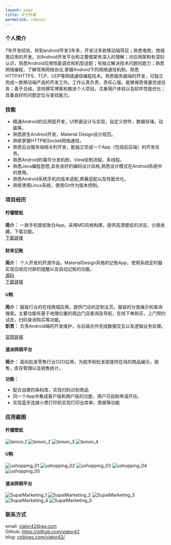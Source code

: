 ```yaml
---
layout: page
title: 关于作者
permalink: /about/
---
```


### 个人简介    
7年开发经验，转到android开发3年多，开发过多款移动端项目；熟悉电商，商城类应用的开发。对Android开发平台和主要框架有深入的理解；对应用架构有深刻认识，熟悉Android应用性能调优和机型适配；有独立解决技术问题的能力；熟悉网络编程，了解常用网络协议,掌握Android下的网络通信机制，熟悉HTTP/HTTPS、TCP、UDP等网络通信编程技术。熟悉服务器端的开发，可独立完成一款移动端产品的开发工作。工作认真负责，责任心强，能够保质保量完成任务；善于总结，坚持撰写博客和推进个人项目。注重用户体验以及软件性能优化；具备良好的问题定位与查找能力。    

### 技能

* 精通Android的应用层开发，UI界面设计与实现，自定义控件，数据存储，动画等。
* 熟悉原生Android开发，Material Design设计规范。
* 熟练掌握HTTP和Socket网络通信。
* 熟悉后台服务端相关的开发，能独立完成一个App（包括前后端）的开发任务。
* 熟悉Android的事件分发机制，View绘制流程，多线程。
* 熟悉Java编程思想,具有良好的编码设计风格,熟悉设计模式在Android系统中的使用。
* 熟悉Android系统手机的版本适配,屏幕适配以及性能优化。
* 熟练使用Linux系统，使用Git作为版本控制。

### 项目经历

#### 柠檬壁纸    
__简介：__ 一款手机壁纸聚合App。采用MD风格构建，提供高清壁纸的浏览，分类收藏，下载功能。    
[下载链接](http://7xj4vv.com1.z0.glb.clouddn.com/Lemon_v1.0.apk)    

#### 财来记账    
__简介：__ 个人开发的开源作品。MaterialDesign风格的记账App，使用系统定时器实现应收应付款的提醒以及自动记账的功能。    
[源码](https://github.com/viator42/ErikaNote)    
[下载链接](http://android.myapp.com/myapp/detail.htm?apkName=com.viator42.erikanote)    

#### U购    
__简介：__ 服装行业的在线商城应用，提供门店的定制主页，服装的分类展示和查询搜索。主要功能有基于地理位置的周边门店查询及导航，在线下单购买，上门预约试衣，扫码查询购买等功能。    
__职责：__ 负责Android端的开发维护，与后端合作完成数据交互以及逻辑业务处理。

[官网链接](http://ugouchina.com/)

#### 速派网销平台    
__简介：__ 面向批发零售行业O2O应用，为超市和批发部提供在线的商品展示，销售，库存管理以及销售统计。   

__功能：__

* 配合自建的条码库，实现扫码识别商品
* 同一个App中集成客户版和商户版的功能，用户可自助申请开店。
* 实现蓝牙连接小票打印机实现打印出库单，票据等功能

### 应用截图

#### 柠檬壁纸    
![lemon_1](http://7xj4vv.com1.z0.glb.clouddn.com/lemon_1.jpg)
![lemon_2](http://7xj4vv.com1.z0.glb.clouddn.com/lemon_2.jpg)
![lemon_3](http://7xj4vv.com1.z0.glb.clouddn.com/lemon_3.jpg)
![lemon_4](http://7xj4vv.com1.z0.glb.clouddn.com/lemon_4.jpg)

#### U购    
![ushopping_01](http://7xj4vv.com1.z0.glb.clouddn.com/ushopping_01.jpg)
![ushopping_02](http://7xj4vv.com1.z0.glb.clouddn.com/ushopping_02.jpg)
![ushopping_03](http://7xj4vv.com1.z0.glb.clouddn.com/ushopping_03.jpg)
![ushopping_04](http://7xj4vv.com1.z0.glb.clouddn.com/ushopping_04.jpg)
![ushopping_05](http://7xj4vv.com1.z0.glb.clouddn.com/ushopping_05.jpg)

#### 速派网销平台    
![SupaiMarketing_1](http://7xj4vv.com1.z0.glb.clouddn.com/SupaiMarketing_1.jpg)
![SupaiMarketing_2](http://7xj4vv.com1.z0.glb.clouddn.com/SupaiMarketing_2.jpg)
![SupaiMarketing_3](http://7xj4vv.com1.z0.glb.clouddn.com/SupaiMarketing_3.jpg)
![SupaiMarketing_4](http://7xj4vv.com1.z0.glb.clouddn.com/SupaiMarketing_4.jpg)
![SupaiMarketing_5](http://7xj4vv.com1.z0.glb.clouddn.com/SupaiMarketing_5.jpg)

### 联系方式
email:    viator42@qq.com    
Github:   https://github.com/viator42    
blog: [cnblogs.com/viator42/](http://cnblogs.com/viator42/)    